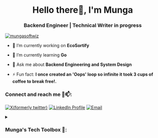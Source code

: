 <!--
**MungaSoftwiz/MungaSoftwiz** is a ✨ _special_ ✨ repository because its `README.md` (this file) appears on your GitHub profile.

Here are some ideas to get you started:

- 🔭 I’m currently working on ...
- 🌱 I’m currently learning ...
- 👯 I’m looking to collaborate on ...
- 🤔 I’m looking for help with ...
- 💬 Ask me about ...
- 📫 How to reach me: ...
- 😄 Pronouns: ...
- ⚡ Fun fact: ...
-->

<h1 align="center">Hello there👋, I'm Munga</h1>

<h3 align="center">Backend Engineer | Technical Writer in progress</h3>

<p align="left"> <a href="https://twitter.com/mungasoftwiz" target="blank"><img src="https://img.shields.io/twitter/follow/mungasoftwiz?logo=twitter&style=for-the-badge" alt="mungasoftwiz" /></a> </p>

- 🔭 I’m currently working on **EcoSortify**

- 🌱 I’m currently learning **Go**

- 💬 Ask me about **Backend Engineering and System Design**

- ⚡ Fun fact: **I once created an 'Oops' loop so infinite it took 3 cups of coffee to break free!.**

<h3 align="left">Connect and reach me 🤝📫:</h3>
<p align="left">
<a href="https://x.com/mungasoftwiz" target="blank"><img align="center" src="https://cdn2.iconfinder.com/data/icons/threads-by-instagram/24/x-logo-twitter-new-brand-contained-64.png" alt="X(formerly twitter)" height="40" width="40" /></a>
<a href="https://www.linkedin.com/in/boniface-munga-software-engineer/" target="blank"><img align="center" src="https://raw.githubusercontent.com/rahuldkjain/github-profile-readme-generator/master/src/images/icons/Social/linked-in-alt.svg" alt="LinkedIn Profile" height="30" width="40" /></a>
<a href="mailto:mwachilumobm@gmail.com"><img align="center" src="https://ssl.gstatic.com/ui/v1/icons/mail/rfr/logo_gmail_lockup_default_1x_r5.png" alt="Email" height="50" width="70" /></a>
</p>

<details> 
  <summary><h3 align="left">Munga's Tech Toolbox 🧰:</h3></summary>
  <p align="left">
    <code><img src="https://raw.githubusercontent.com/devicons/devicon/master/icons/c/c-original.svg" alt="c" title="C" height="50"/></code>
    <code><img src="https://raw.githubusercontent.com/devicons/devicon/master/icons/go/go-original.svg" alt="go" title="Go" height="50"/></code>
    <code><img src="https://raw.githubusercontent.com/devicons/devicon/master/icons/python/python-original.svg" alt="python" title="Python" height="50"/></code>
    <!-- Frameworks -->
    <code><img src="https://www.vectorlogo.zone/logos/pocoo_flask/pocoo_flask-icon.svg" alt="flask" title="Flask" height="50"/></code>
    <!-- Object Relational Mapper -->
    <code><img src="https://www.sqlalchemy.org/img/sqla_logo.png" alt="sqlalchemy ORM" title="SQLAlchemy ORM" height="40"/></code>
    <!-- Templating Engine -->
    <code><img src="https://jinja.palletsprojects.com/en/3.1.x/_images/jinja-logo.png" alt="jinja2" title="Jinja2" height="50"/></code>
    <!-- Dependency Management -->
    <code><img src="https://python-poetry.org/images/logo-origami.svg" alt="poetry" title="Poetry" height="50"/></code>
    <!-- Backend Development -->
    <code><img src="https://raw.githubusercontent.com/devicons/devicon/master/icons/nginx/nginx-original.svg" alt="nginx" title="Nginx" height="50"/></code>
    <code><img src="https://cdn-icons-png.flaticon.com/512/2091/2091704.png" alt="Rest API" title="REST API" height="50"/></code>
    <code><img src="https://cdn-icons-png.flaticon.com/512/541/541488.png" alt="json" title="JSON" height="50"/></code>
    <!-- Databases -->
    <code><img src="https://upload.wikimedia.org/wikipedia/commons/8/87/Sql_data_base_with_logo.png" alt="sql" title="SQL" height="50"/></code>
    <code><img src="https://upload.wikimedia.org/wikipedia/de/d/dd/MySQL_logo.svg" alt="mysql" title="MySQL" height="50"/></code>
    <!-- DevOps -->
    <code><img src="https://www.vectorlogo.zone/logos/gnu_bash/gnu_bash-icon.svg" alt="bash" title="Bash" height="50"/></code>
    <code><img src="https://www.vectorlogo.zone/logos/git-scm/git-scm-icon.svg" alt="git" title="Git" height="50"/></code>
    <code><img src="https://raw.githubusercontent.com/devicons/devicon/master/icons/linux/linux-original.svg" alt="linux" title="Linux" height="50"/></code>
    <code><img src="https://www.puppet.com/sites/default/themes/custom/puppet/logo.svg" alt="puppet" title="Puppet" height="50"/></code>
    <!-- Testing -->
    <code><img src="https://github.com/devicons/devicon/blob/master/icons/pytest/pytest-original-wordmark.svg" alt="pytest" title="Pytest" height="75"/></code>
    <code><img src="https://www.vectorlogo.zone/logos/getpostman/getpostman-icon.svg" alt="postman" title="Postman" height="50"/></code>
    <!-- Code Editors -->
    <code><img src="https://upload.wikimedia.org/wikipedia/commons/thumb/9/9f/Vimlogo.svg/1024px-Vimlogo.svg.png" alt="vim" title="Vim" height="50"/></code>
    <code><img src="https://cdn.worldvectorlogo.com/logos/visual-studio-code-1.svg" alt="vscode" title="VSCode" height="50"/></code>
    <!-- Others -->
    <code><img src="https://cdn-icons-png.flaticon.com/512/733/733609.png" alt="github" title="Github" height="50"/></code>
  </p>
</details>
